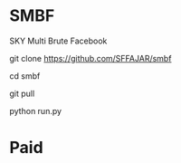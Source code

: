 # SMBF

 SKY Multi Brute Facebook

git clone https://github.com/SFFAJAR/smbf

cd smbf

git pull

python run.py

# Paid
